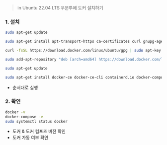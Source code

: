 > in Ubuntu 22.04 LTS
> 우분투에 도커 설치하기

### 1. 설치

```bash
sudo apt-get update

sudo apt-get install apt-transport-https ca-certificates curl gnupg-agent software-properties-common

curl -fsSL https://download.docker.com/linux/ubuntu/gpg | sudo apt-key add -

sudo add-apt-repository "deb [arch=amd64] https://download.docker.com/linux/ubuntu $(lsb_release -cs) stable"

sudo apt-get update

sudo apt-get install docker-ce docker-ce-cli containerd.io docker-compose
```
- 순서대로 실행

### 2. 확인

```bash
docker -v
docker-compose -v
sudo systemctl status docker 
```
- 도커 & 도커 컴포즈 버전 확인
- 도커 가동 여부 확인